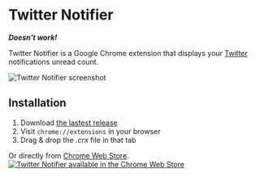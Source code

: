 Twitter Notifier
================

_**Doesn't work!**_

Twitter Notifier is a Google Chrome extension that displays your [Twitter](http://twitter.com) notifications unread count.

![Twitter Notifier screenshot](https://raw.github.com/Narno/Twitter-Notifier/master/doc/screenshot_640x400.png "Twitter Notifier screenshot")

Installation
------------

1. Download [the lastest release](https://github.com/Narno/Twitter-Notifier/releases)
2. Visit ```chrome://extensions``` in your browser
3. Drag & drop the _.crx_ file in that tab

Or directly from [Chrome Web Store](https://chrome.google.com/webstore/).  
[![Twitter Notifier available in the Chrome Web Store](https://developer.chrome.com/webstore/images/ChromeWebStore_BadgeWBorder_v2_206x58.png)](https://chrome.google.com/webstore/)
